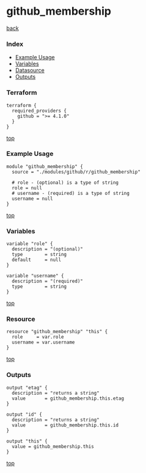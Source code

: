 # github_membership

[back](../github.md)

### Index

- [Example Usage](#example-usage)
- [Variables](#variables)
- [Datasource](#datasource)
- [Outputs](#outputs)

### Terraform

```hcl
terraform {
  required_providers {
    github = ">= 4.1.0"
  }
}
```

[top](#index)

### Example Usage

```hcl
module "github_membership" {
  source = "./modules/github/r/github_membership"

  # role - (optional) is a type of string
  role = null
  # username - (required) is a type of string
  username = null
}
```

[top](#index)

### Variables

```hcl
variable "role" {
  description = "(optional)"
  type        = string
  default     = null
}

variable "username" {
  description = "(required)"
  type        = string
}
```

[top](#index)

### Resource

```hcl
resource "github_membership" "this" {
  role     = var.role
  username = var.username
}
```

[top](#index)

### Outputs

```hcl
output "etag" {
  description = "returns a string"
  value       = github_membership.this.etag
}

output "id" {
  description = "returns a string"
  value       = github_membership.this.id
}

output "this" {
  value = github_membership.this
}
```

[top](#index)